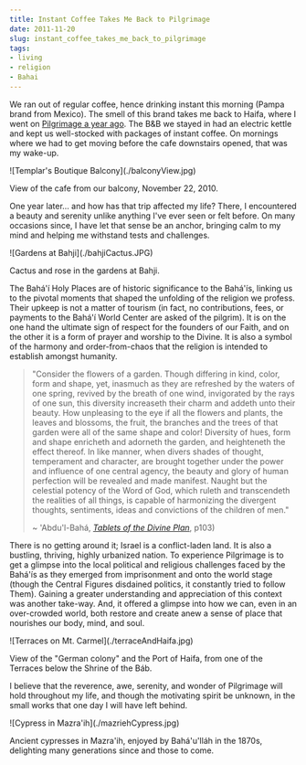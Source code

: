 ```yaml
---
title: Instant Coffee Takes Me Back to Pilgrimage
date: 2011-11-20
slug: instant_coffee_takes_me_back_to_pilgrimage
tags:
- living
- religion
- Bahai
---
```



We ran out of regular coffee, hence drinking instant this morning (Pampa brand
from Mexico). The smell of this brand takes me back to Haifa, where I went on
[Pilgrimage a year ago](../2010/12-04-bahai_pilgrimag.md). The B&amp;B we stayed
in had an electric kettle and kept us well-stocked with packages of instant
coffee. On mornings where we had to get moving before the cafe downstairs
opened, that was my wake-up.

<div class="image">
![Templar's Boutique Balcony](./balconyView.jpg)

View of the cafe from our balcony, November 22, 2010.
</div>

<!-- truncate -->

One year later&hellip; and how has that trip affected my life? There, I
encountered a beauty and serenity unlike anything I've ever seen or felt before.
On many occasions since, I have let that sense be an anchor, bringing calm to my
mind and helping me withstand tests and challenges.

<div class="image">
![Gardens at Bahji](./bahjiCactus.JPG)

Cactus and rose in the gardens at Bahji.
</div>

The Bah&aacute;'&iacute; Holy Places are of historic significance to the
Bah&aacute;'&iacute;s, linking us to the pivotal moments that shaped the
unfolding of the religion we profess. Their upkeep is not a matter of tourism
(in fact, no contributions, fees, or payments to the Bah&aacute;'&iacute; World
Center are asked of the pilgrim). It is on the one hand the ultimate sign of
respect for the founders of our Faith, and on the other it is a form of prayer
and worship to the Divine. It is also a symbol of the harmony and
order-from-chaos that the religion is intended to establish amongst humanity.

> "Consider the flowers of a garden. Though differing in kind, color, form and
> shape, yet, inasmuch as they are refreshed by the waters of one spring,
> revived by the breath of one wind, invigorated by the rays of one sun, this
> diversity increaseth their charm and addeth unto their beauty. How unpleasing
> to the eye if all the flowers and plants, the leaves and blossoms, the fruit,
> the branches and the trees of that garden were all of the same shape and
> color! Diversity of hues, form and shape enricheth and adorneth the garden,
> and heighteneth the effect thereof. In like manner, when divers shades of
> thought, temperament and character, are brought together under the power and
> influence of one central agency, the beauty and glory of human perfection will
> be revealed and made manifest. Naught but the celestial potency of the Word of
> God, which ruleth and transcendeth the realities of all things, is capable of
> harmonizing the divergent thoughts, sentiments, ideas and convictions of the
> children of men."
>
> ~ 'Abdu'l-Bah&aacute;, _[Tablets of the Divine
> Plan](https://reference.bahai.org/en/t/ab/TDP/tdp-14.html)_, p103)

There is no getting around it; Israel is a conflict-laden land. It is also a
bustling, thriving, highly urbanized nation. To experience Pilgrimage is to get
a glimpse into the local political and religious challenges faced by the
Bah&aacute;'&iacute;s as they emerged from imprisonment and onto the world stage
(though the Central Figures disdained politics, it constantly tried to follow
Them). Gaining a greater understanding and appreciation of this context was
another take-way. And, it offered a glimpse into how we can, even in an
over-crowded world, both restore and create anew a sense of place that nourishes
our body, mind, and soul.

<div class="image">
![Terraces on Mt. Carmel](./terraceAndHaifa.jpg)

View of the "German colony" and the Port of Haifa, from one of the Terraces
below the Shrine of the B&aacute;b.
</div>

I believe that the reverence, awe, serenity, and wonder of Pilgrimage will hold
throughout my life, and though the motivating spirit be unknown, in the small
works that one day I will have left behind.

<div class="image">
![Cypress in Mazra'ih](./mazriehCypress.jpg)

Ancient cypresses in Mazra'ih, enjoyed by Bah&aacute;'u'll&aacute;h in the 1870s,
delighting many generations since and those to come.
</div>
